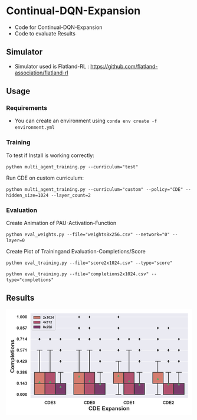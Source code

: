 
# Continual-DQN-Expansion #
- Code for Continual-DQN-Expansion 
- Code to evaluate Results
## Simulator ##

- Simulator used is Flatland-RL : https://github.com/flatland-association/flatland-rl

## Usage ##
### Requirements ###
- You can create an environment using  ```conda env create -f environment.yml```


### Training ###
To test if Install is working correctly:
```
python multi_agent_training.py --curriculum="test" 
```
Run CDE on custom curriculum:
```
python multi_agent_training.py --curriculum="custom" --policy="CDE" --hidden_size=1024 --layer_count=2
```

### Evaluation ###
Create Animation of PAU-Activation-Function 
```
python eval_weights.py --file="weights8x256.csv" --network="0" --layer=0
```

Create Plot of Trainingand Evaluation-Completions/Score
```
python eval_training.py --file="score2x1024.csv" --type="score"
```
```
python eval_training.py --file="completions2x1024.csv" --type="completions"
```
## Results ##

<img title="Test" alt="Alt text" src="Evaluation\images\completions-comparison-layer-size.png">